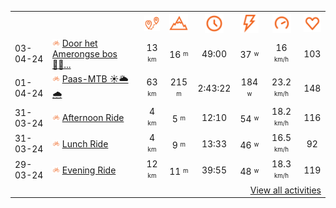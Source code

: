 <table>
    <tr>
        <th></th>
        <th></th>
        <th align="center"><img src="https://raw.githubusercontent.com/robiningelbrecht/strava-activities/master/public/distance.svg" width="30" alt="distance" title="distance"/></th>
        <th align="center"><img src="https://raw.githubusercontent.com/robiningelbrecht/strava-activities/master/public/elevation.svg" width="30" alt="elevation" title="elevation"/></th>
        <th align="center"><img src="https://raw.githubusercontent.com/robiningelbrecht/strava-activities/master/public/time.svg" width="30" alt="time" title="time"/></th>
        <th align="center"><img src="https://raw.githubusercontent.com/robiningelbrecht/strava-activities/master/public/average-watt.svg" width="30" alt="average watts" title="average watts"/></th>
        <th align="center"><img src="https://raw.githubusercontent.com/robiningelbrecht/strava-activities/master/public/average-speed.svg" width="30" alt="average speed" title="average speed"/></th>
        <th align="center"><img src="https://raw.githubusercontent.com/robiningelbrecht/strava-activities/master/public/heart-rate.svg" width="30" alt="average heart rate" title="average heart rate"/></th>
    </tr>
            <tr>
            <td>03-04-24</td>
            <td>
                <img src="https://raw.githubusercontent.com/robiningelbrecht/strava-activities/master/public/activity-ride.svg" width="12" alt="Door het Amerongse bos 👨‍👩‍👧‍👦🇳🇱" title="Door het Amerongse bos 👨‍👩‍👧‍👦🇳🇱"/>
<a href="https://www.strava.com/activities/11096406564" title="Kcal: 262 | Gear: None ">Door het Amerongse bos 👨‍👩...</a>
            </td>
            <td align="center">13 <sup><sub>km</sub></sup></td>
            <td align="center">16 <sup><sub>m</sub></sup></td>
            <td align="center">49:00</td>
            <td align="center">37 <sup><sub>w</sub></sup></td>
            <td align="center">16 <sup><sub>km/h</sub></sup></td>
            <td align="center">103</td>
        </tr>
            <tr>
            <td>01-04-24</td>
            <td>
                <img src="https://raw.githubusercontent.com/robiningelbrecht/strava-activities/master/public/activity-ride.svg" width="12" alt="Paas-MTB ☀️🌥️🌧️" title="Paas-MTB ☀️🌥️🌧️"/>
<a href="https://www.strava.com/activities/11083871396" title="Kcal: 1631 | Gear: None ">Paas-MTB ☀️🌥️🌧️</a>
            </td>
            <td align="center">63 <sup><sub>km</sub></sup></td>
            <td align="center">215 <sup><sub>m</sub></sup></td>
            <td align="center">2:43:22</td>
            <td align="center">184 <sup><sub>w</sub></sup></td>
            <td align="center">23.2 <sup><sub>km/h</sub></sup></td>
            <td align="center">148</td>
        </tr>
            <tr>
            <td>31-03-24</td>
            <td>
                <img src="https://raw.githubusercontent.com/robiningelbrecht/strava-activities/master/public/activity-ride.svg" width="12" alt="Afternoon Ride" title="Afternoon Ride"/>
<a href="https://www.strava.com/activities/11077350252" title="Kcal: 96 | Gear: None ">Afternoon Ride</a>
            </td>
            <td align="center">4 <sup><sub>km</sub></sup></td>
            <td align="center">5 <sup><sub>m</sub></sup></td>
            <td align="center">12:10</td>
            <td align="center">54 <sup><sub>w</sub></sup></td>
            <td align="center">18.2 <sup><sub>km/h</sub></sup></td>
            <td align="center">116</td>
        </tr>
            <tr>
            <td>31-03-24</td>
            <td>
                <img src="https://raw.githubusercontent.com/robiningelbrecht/strava-activities/master/public/activity-ride.svg" width="12" alt="Lunch Ride" title="Lunch Ride"/>
<a href="https://www.strava.com/activities/11074832217" title="Kcal: 66 | Gear: None ">Lunch Ride</a>
            </td>
            <td align="center">4 <sup><sub>km</sub></sup></td>
            <td align="center">9 <sup><sub>m</sub></sup></td>
            <td align="center">13:33</td>
            <td align="center">46 <sup><sub>w</sub></sup></td>
            <td align="center">16.5 <sup><sub>km/h</sub></sup></td>
            <td align="center">92</td>
        </tr>
            <tr>
            <td>29-03-24</td>
            <td>
                <img src="https://raw.githubusercontent.com/robiningelbrecht/strava-activities/master/public/activity-ride.svg" width="12" alt="Evening Ride" title="Evening Ride"/>
<a href="https://www.strava.com/activities/11064471338" title="Kcal: 320 | Gear: None ">Evening Ride</a>
            </td>
            <td align="center">12 <sup><sub>km</sub></sup></td>
            <td align="center">11 <sup><sub>m</sub></sup></td>
            <td align="center">39:55</td>
            <td align="center">48 <sup><sub>w</sub></sup></td>
            <td align="center">18.3 <sup><sub>km/h</sub></sup></td>
            <td align="center">119</td>
        </tr>
                <tr>
            <td colspan="8" align="right"><a href="https://github.com/robiningelbrecht/strava-activities#activities">View all activities</a></td>
        </tr>
    </table>
